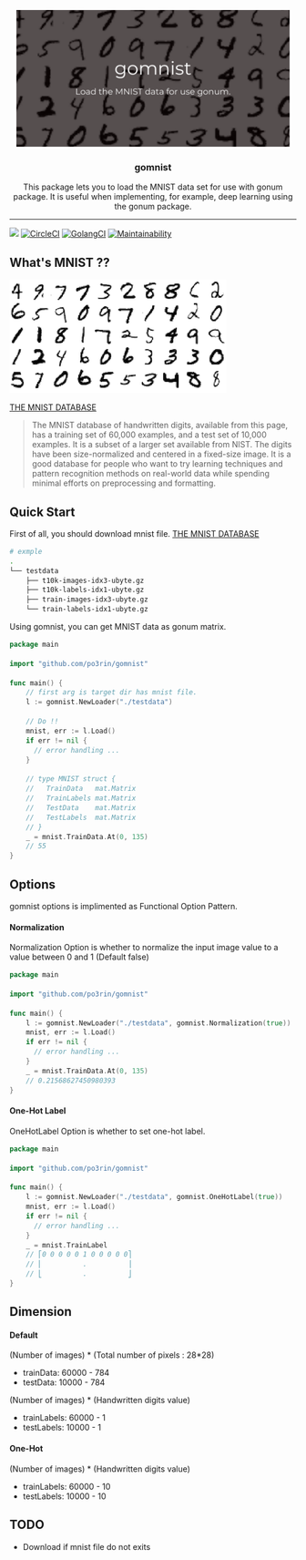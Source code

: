 <p align="center">
  <img src="./static/gomnist.png" width="480px">
  <h3 align="center">gomnist</h3>
  <p align="center">This package lets you to load the MNIST data set for use with gonum package. It is useful when implementing, for example, deep learning using the gonum package.</p>
</p>

---
<img src="https://img.shields.io/badge/go-v1.12-blue.svg"/> [![CircleCI](https://circleci.com/gh/po3rin/gomnist.svg?style=shield)](https://circleci.com/gh/po3rin/llb2dot) [![GolangCI](https://golangci.com/badges/github.com/po3rin/gomnist.svg)](https://golangci.com) [![Maintainability](https://api.codeclimate.com/v1/badges/7c29dd3d56a623ba729e/maintainability)](https://codeclimate.com/github/po3rin/gomnist/maintainability)

## What's MNIST ??

<img src="./static/mnist.png">

[THE MNIST DATABASE](http://yann.lecun.com/exdb/mnist/)

 > The MNIST database of handwritten digits, available from this page, has a training set of 60,000 examples, and a test set of 10,000 examples. It is a subset of a larger set available from NIST. The digits have been size-normalized and centered in a fixed-size image. It is a good database for people who want to try learning techniques and pattern recognition methods on real-world data while spending minimal efforts on preprocessing and formatting.

## Quick Start

First of all, you should download mnist file.
[THE MNIST DATABASE](http://yann.lecun.com/exdb/mnist/)

```bash
# exmple
.
└── testdata
    ├── t10k-images-idx3-ubyte.gz
    ├── t10k-labels-idx1-ubyte.gz
    ├── train-images-idx3-ubyte.gz
    └── train-labels-idx1-ubyte.gz
```

Using gomnist, you can get MNIST data as gonum matrix.

```go
package main

import "github.com/po3rin/gomnist"

func main() {
    // first arg is target dir has mnist file.
    l := gomnist.NewLoader("./testdata")

    // Do !!
    mnist, err := l.Load()
    if err != nil {
      // error handling ...
    }

    // type MNIST struct {
    //   TrainData   mat.Matrix
    //   TrainLabels mat.Matrix
    //   TestData    mat.Matrix
    //   TestLabels  mat.Matrix
    // }
    _ = mnist.TrainData.At(0, 135)
    // 55
}
```

## Options

gomnist options is implimented as Functional Option Pattern.

#### Normalization

Normalization Option is whether to normalize the input image value to a value between 0 and 1 (Default false)

```go
package main

import "github.com/po3rin/gomnist"

func main() {
    l := gomnist.NewLoader("./testdata", gomnist.Normalization(true))
    mnist, err := l.Load()
    if err != nil {
      // error handling ...
    }
    _ = mnist.TrainData.At(0, 135)
    // 0.21568627450980393
}
```

#### One-Hot Label

OneHotLabel Option is whether to set one-hot label.

```go
package main

import "github.com/po3rin/gomnist"

func main() {
    l := gomnist.NewLoader("./testdata", gomnist.OneHotLabel(true))
    mnist, err := l.Load()
    if err != nil {
      // error handling ...
    }
    _ = mnist.TrainLabel
    // ⎡0 0 0 0 0 1 0 0 0 0 0⎤
    // ⎢          .          ⎥
    // ⎣          .          ⎦
}
```

## Dimension

#### Default

(Number of images) * (Total number of pixels : 28*28)
* trainData:   60000 - 784
* testData:    10000 - 784

(Number of images) * (Handwritten digits value)
* trainLabels: 60000 - 1
* testLabels:  10000 - 1

#### One-Hot

(Number of images) * (Handwritten digits value)
* trainLabels: 60000 - 10
* testLabels:  10000 - 10

## TODO
* Download if mnist file do not exits
